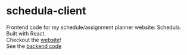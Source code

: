 # schedula-client
Frontend code for my schedule/assignment planner website: Schedula.<br>
Built with React.<br>
Checkout the [website](https://myassignmentdesk.netlify.app/)!<br>
See the [backend code](https://github.com/dichromat/schedula-server)<br>
